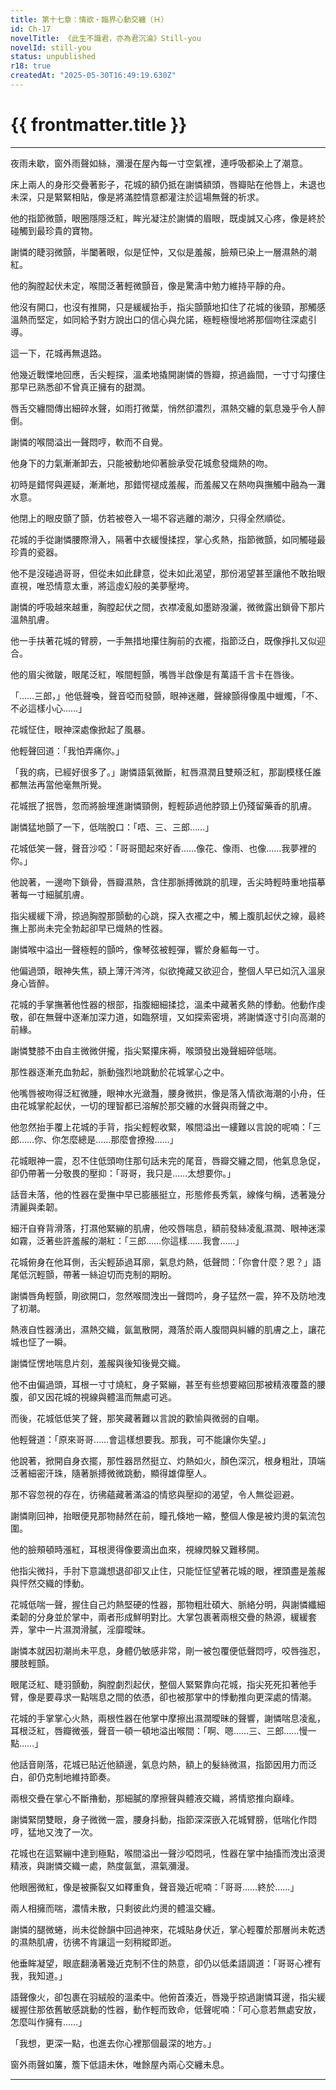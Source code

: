 ```yaml
---
title: 第十七章：情欲・臨界心動交纏（Ｈ）
id: Ch-17
novelTitle: 《此生不識君，亦為君沉淪》Still-you
novelId: still-you
status: unpublished
r18: true
createdAt: "2025-05-30T16:49:19.630Z"
---
```


# {{ frontmatter.title }}

<script setup>
import { useData } from 'vitepress'
const { frontmatter } = useData()
// 如果需要 withBase，可以取消註解下一行
// import { withBase } from 'vitepress'
</script>

---

夜雨未歇，窗外雨聲如絲，瀰漫在屋內每一寸空氣裡，連呼吸都染上了潮意。

床上兩人的身形交疊著影子，花城的額仍抵在謝憐額頭，唇瓣貼在他唇上，未退也未深，只是緊緊相貼，像是將滿腔情意都灌注於這場無聲的祈求。

他的指節微顫，眼圈隱隱泛紅，眸光凝注於謝憐的眉眼，既虔誠又心疼，像是終於碰觸到最珍貴的寶物。

謝憐的睫羽微顫，半闔著眼，似是怔忡，又似是羞赧，臉頰已染上一層濕熱的潮紅。

他的胸膛起伏未定，喉間泛著輕微顫音，像是驚濤中勉力維持平靜的舟。

他沒有開口，也沒有推開，只是緩緩抬手，指尖顫顫地扣住了花城的後頸，那觸感溫熱而堅定，如同給予對方說出口的信心與允諾，極輕極慢地將那個吻往深處引導。

這一下，花城再無退路。

他幾近戰慄地回應，舌尖輕探，溫柔地撬開謝憐的唇瓣，掠過齒間，一寸寸勾摟住那早已熟悉卻不曾真正擁有的甜潤。

唇舌交纏間傳出細碎水聲，如雨打微葉，悄然卻濃烈，濕熱交纏的氣息幾乎令人醉倒。

謝憐的喉間溢出一聲悶哼，軟而不自覺。

他身下的力氣漸漸卸去，只能被動地仰著臉承受花城愈發熾熱的吻。

初時是錯愕與遲疑，漸漸地，那錯愕褪成羞赧，而羞赧又在熱吻與撫觸中融為一灘水意。

他閉上的眼皮顫了顫，仿若被卷入一場不容逃離的潮汐，只得全然順從。

花城的手從謝憐腰際滑入，隔著中衣緩慢揉捏，掌心炙熱，指節微顫，如同觸碰最珍貴的瓷器。

他不是沒碰過哥哥，但從未如此肆意，從未如此渴望，那份渴望甚至讓他不敢抬眼直視，唯恐情意太重，將這虛幻般的美夢壓垮。

謝憐的呼吸越來越重，胸膛起伏之間，衣襟凌亂如墨跡潑灑，微微露出鎖骨下那片溫熱肌膚。

他一手扶著花城的臂膀，一手無措地攥住胸前的衣襬，指節泛白，既像掙扎又似迎合。

他的眉尖微皺，眼尾泛紅，喉間輕顫，嘴唇半啟像是有萬語千言卡在唇後。

「……三郎，」他低聲喚，聲音啞而發顫，眼神迷離，聲線顫得像風中蠟燭，「不、不必這樣小心……」

花城怔住，眼神深處像掀起了風暴。

他輕聲回道：「我怕弄痛你。」

「我的病，已經好很多了。」謝憐語氣微斷，紅唇濕潤且雙頰泛紅，那副模樣任誰都無法再當他毫無所覺。

花城抿了抿唇，忽而將臉埋進謝憐頸側，輕輕舔過他脖頸上仍殘留藥香的肌膚。

謝憐猛地顫了一下，低喘脫口：「唔、三、三郎……」

花城低笑一聲，聲音沙啞：「哥哥聞起來好香……像花、像雨、也像……我夢裡的你。」

他說著，一邊吻下鎖骨，唇瓣濕熱，含住那脈搏微跳的肌理，舌尖時輕時重地描摹著每一寸細膩肌膚。

指尖緩緩下滑，掠過胸膛那顫動的心跳，探入衣襬之中，觸上腹肌起伏之線，最終撫上那尚未完全勃起卻早已熾熱的性器。

謝憐喉中溢出一聲極輕的顫吟，像琴弦被輕彈，響於身軀每一寸。

他偏過頭，眼神失焦，額上薄汗涔涔，似欲掩藏又欲迎合，整個人早已如沉入溫泉身心皆醉。

花城的手掌撫著他性器的根部，指腹細細揉捻，溫柔中藏著炙熱的悸動。他動作虔敬，卻在無聲中逐漸加深力道，如臨祭壇，又如探索密境，將謝憐逐寸引向高潮的前緣。

謝憐雙膝不由自主微微併攏，指尖緊攥床褥，喉頭發出幾聲細碎低喘。

那性器逐漸充血勃起，脈動強烈地跳動於花城掌心之中。

他嘴唇被吻得泛紅微腫，眼神水光瀲灩，腰身微拱，像是落入情欲海潮的小舟，任由花城掌舵起伏，一切的理智都已溶解於那交纏的水聲與雨聲之中。

他忽然抬手覆上花城的手背，指尖輕輕收緊，喉間溢出一縷難以言說的呢喃：「三郎……你、你怎麼總是……那麼會撩撥……」

花城眼神一震，忍不住低頭吻住那句話未完的尾音，唇瓣交纏之間，他氣息急促，卻仍帶著一分敬畏的壓抑：「哥哥，我只是……太想要你。」

話音未落，他的性器在愛撫中早已膨脹挺立，形態修長秀氣，線條勻稱，透著幾分清麗與柔韌。

細汗自脊背滑落，打濕他緊繃的肌膚，他咬唇喘息，額前發絲凌亂濕潤、眼神迷濛如霧，泛著些許羞赧的潮紅：「三郎……你這樣……我會……」

花城俯身在他耳側，舌尖輕舔過耳廓，氣息灼熱，低聲問：「你會什麼？恩？」語尾低沉輕顫，帶著一絲迫切而克制的期盼。

謝憐唇角輕顫，剛欲開口，忽然喉間洩出一聲悶吟，身子猛然一震，猝不及防地洩了初潮。

熱液自性器湧出，濕熱交織，氤氳散開，濺落於兩人腹間與糾纏的肌膚之上，讓花城也怔了一瞬。

謝憐怔愣地喘息片刻，羞赧與後知後覺交織。

他不由偏過頭，耳根一寸寸燒紅，身子緊繃，甚至有些想要縮回那被精液覆蓋的腰腹，卻又因花城的視線與體溫而無處可逃。

而後，花城低低笑了聲，那笑藏著難以言說的歡愉與微弱的自嘲。

他輕聲道：「原來哥哥……會這樣想要我。那我，可不能讓你失望。」

他說著，掀開自身衣擺，那性器昂然挺立、灼熱如火，顏色深沉，根身粗壯，頂端泛著細密汗珠，隨著脈搏微微跳動，顯得雄偉壓人。

那不容忽視的存在，彷彿蘊藏著滿溢的情慾與壓抑的渴望，令人無從迴避。

謝憐剛回神，抬眼便見那物赫然在前，瞳孔倏地一縮，整個人像是被灼燙的氣流包圍。

他的臉頰頓時漲紅，耳根燙得像要滴出血來，視線閃躲又難移開。

他指尖微抖，手肘下意識想退卻卻又止住，只能怔怔望著花城的眼，裡頭盡是羞赧與怦然交織的悸動。

花城低喘一聲，握住自己灼熱堅硬的性器，那物粗壯碩大、脈絡分明，與謝憐纖細柔韌的分身並於掌中，兩者形成鮮明對比。大掌包裹著兩根交疊的熱源，緩緩套弄，掌中一片濕潤滑膩，淫靡曖昧。

謝憐本就因初潮尚未平息，身體仍敏感非常，剛一被包覆便低聲悶哼，咬唇強忍，腰肢輕顫。

眼尾泛紅、睫羽顫動，胸膛劇烈起伏，整個人緊緊靠向花城，指尖死死扣著他手臂，像是要尋求一點喘息之間的依憑，卻也被那掌中的悸動推向更深處的情潮。

花城的手掌掌心火熱，兩根性器在他掌中摩擦出濕潤曖昧的聲響，謝憐喘息凌亂，耳根泛紅，唇瓣微張，聲音一頓一頓地溢出喉間：「啊、嗯……三、三郎……慢一點……」

他話音剛落，花城已貼近他額邊，氣息灼熱，額上的髮絲微濕，指節因用力而泛白，卻仍克制地維持節奏。

兩根交疊在掌心不斷擼動，那細膩的摩擦聲與體液交織，將情慾推向巔峰。

謝憐緊閉雙眼，身子微微一震，腰身抖動，指節深深嵌入花城臂膀，低喘化作悶哼，猛地又洩了一次。

花城也在這緊繃中達到極點，喉間溢出一聲沙啞悶吼，性器在掌中抽搐而洩出滾燙精液，與謝憐交織一處，熱度氤氳，濕氣瀰漫。

他眼圈微紅，像是被撕裂又如釋重負，聲音幾近呢喃：「哥哥……終於……」

兩人相擁而喘，濃情未散，只剩彼此灼燙的體溫交纏。

謝憐的腿微蜷，尚未從餘韻中回過神來，花城貼身伏近，掌心輕覆於那層尚未乾透的濕熱肌膚，彷彿不肯讓這一刻稍縱即逝。

他垂眸凝望，眼底翻湧著幾近克制不住的熱意，卻仍以低柔語調道：「哥哥心裡有我，我知道。」

語聲像火，卻包裹在羽絨般的溫柔中。他俯首湊近，唇幾乎掠過謝憐耳邊，指尖緩緩握住那依舊敏感跳動的性器，動作輕而致命，低聲呢喃：「可心意若無處安放，怎麼叫作擁有……」

「我想，更深一點，也進去你心裡那個最深的地方。」

窗外雨聲如簾，簷下低語未休，唯餘屋內兩心交纏未息。

---
